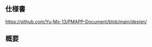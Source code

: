 ## 仕様書
https://github.com/Yu-Mo-13/PMAPP-Document/blob/main/design/

## 概要
<!-- ここにIssueの概要を記載してください。 -->
